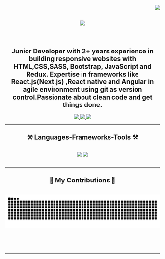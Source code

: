 <img align="right" src="https://visitor-badge.laobi.icu/badge?page_id=pjreddie.pjreddie" />

<h1 align="center">
    <img src="https://readme-typing-svg.herokuapp.com/?font=Righteous&size=35%C2%A2er=true&vCenter=true&width=500&height=70&duration=4000&lines=Hi+There!+%F0%9F%91%8B;+I%27m+Sameh+Hammad!;Front-end+Developer+;Using+ReactJs+%7C%7C+NextJs;" />
</h1>

<br/>

<div align="center">
 <h2>
 Junior Developer with 2+ years experience in building responsive websites with HTML,CSS,SASS, Bootstrap, JavaScript and Redux. Expertise in frameworks like React.js(Next.js) ,React native and Angular in agile environment using git as version control.Passionate about clean code and get things done.
 </h2>

 </div>
 
<div align="center"> 
  <a href="mailto:sam7hammad@gmail.com">
    <img src="https://img.shields.io/badge/Gmail-333333?style=for-the-badge&logo=gmail&logoColor=red" />
  </a>
  <a href="https://www.linkedin.com/in/sameh7ammad/" target="_blank">
    <img src="https://img.shields.io/badge/LinkedIn-0077B5?style=for-the-badge&logo=linkedin&logoColor=white" target="_blank" />
  </a>
  <a href="https://my-portfolio-samehhammad.vercel.app/" target="_blank">
     <img src="https://img.shields.io/badge/Portfolio-FF5722?style=for-the-badge&logo=todoist&logoColor=white" target="_blank" /> <!-- sqlite, safari, google-chrome are other good icon options -->
  </a>
</div>

 <hr/>
 
<h2 align="center">⚒️ Languages-Frameworks-Tools ⚒️</h2>
<br/>
<div align="center">
    <img src="https://skillicons.dev/icons?i=react,nextjs,bootstrap,mui,html,css,vscode,github,figma,tailwind,git" />
    <img src="https://skillicons.dev/icons?i=nodejs,javascript,typescript,express,firebase,mongodb,c#" /><br>
</div>

<br/>
<hr/>

<div align="center">
  <h2>🐍 My Contributions 🐍</h2>
  <br>
  <img alt="snake eating my contributions" src="https://raw.githubusercontent.com/SamehHammad/SamehHammad/output/github-contribution-grid-snake.svg" />
  
  <br/><br/><br/>
</div>

<hr/>

<br/>
